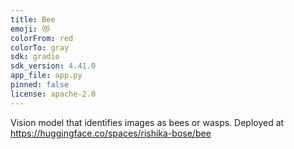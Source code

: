 ```yaml
---
title: Bee
emoji: 😻
colorFrom: red
colorTo: gray
sdk: gradio
sdk_version: 4.41.0
app_file: app.py
pinned: false
license: apache-2.0
---
```


Vision model that identifies images as bees or wasps.
Deployed at https://huggingface.co/spaces/rishika-bose/bee 
